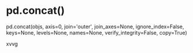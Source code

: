 pd.concat()
===================================  

pd.concat(objs, axis=0, join='outer', join_axes=None, ignore_index=False, 
 keys=None, levels=None, names=None, verify_integrity=False, 
 copy=True)

xvvg
